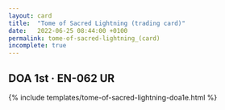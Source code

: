 ```yaml
---
layout: card
title:  "Tome of Sacred Lightning (trading card)"
date:   2022-06-25 08:44:00 +0100
permalink: tome-of-sacred-lightning_(card)
incomplete: true
---
```


## DOA 1st &middot; EN-062 UR

{% include templates/tome-of-sacred-lightning-doa1e.html %}